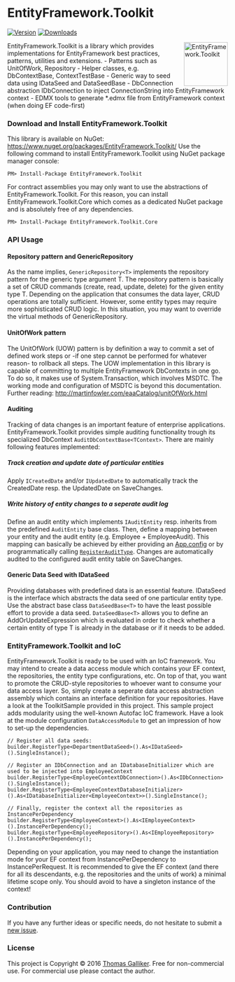 # EntityFramework.Toolkit
[![Version](https://img.shields.io/nuget/v/EntityFramework.Toolkit.svg)](https://www.nuget.org/packages/EntityFramework.Toolkit)  [![Downloads](https://img.shields.io/nuget/dt/EntityFramework.Toolkit.svg)](https://www.nuget.org/packages/EntityFramework.Toolkit)

<img src="https://raw.githubusercontent.com/thomasgalliker/EntityFramework.Toolkit/master/logo.png" width="100" height="100" alt="EntityFramework.Toolkit" align="right">
EntityFramework.Toolkit is a library which provides implementations for EntityFramework best practices, patterns, utilities and extensions.
- Patterns such as UnitOfWork, Repository
- Helper classes, e.g. DbContextBase, ContextTestBase
- Generic way to seed data using IDataSeed and DataSeedBase
- DbConnection abstraction IDbConnection to inject ConnectionString into EntityFramework context
- EDMX tools to generate *.edmx file from EntityFramework context (when doing EF code-first)

### Download and Install EntityFramework.Toolkit
This library is available on NuGet: https://www.nuget.org/packages/EntityFramework.Toolkit/
Use the following command to install EntityFramework.Toolkit using NuGet package manager console:

    PM> Install-Package EntityFramework.Toolkit
	
For contract assemblies you may only want to use the abstractions of EntityFramework.Toolkit. For this reason, you can install EntityFramework.Toolkit.Core which comes as a dedicated NuGet package and is absolutely free of any dependencies.

	PM> Install-Package EntityFramework.Toolkit.Core

### API Usage
#### Repository pattern and GenericRepository
As the name implies, ```GenericRepository<T>``` implements the repository pattern for the generic type argument T. The repository pattern is basically a set of CRUD commands (create, read, update, delete) for the given entity type T. Depending on the application that consumes the data layer, CRUD operations are totally sufficient. However, some entity types may require more sophisticated CRUD logic. In this situation, you may want to override the virtual methods of GenericRepository.

#### UnitOfWork pattern
The UnitOfWork (UOW) pattern is by definition a way to commit a set of defined work steps or -if one step cannot be performed for whatever reason- to rollback all steps. The UOW implementation in this library is capable of committing to multiple EntityFramework DbContexts in one go. To do so, it makes use of System.Transaction, which involves MSDTC. The working mode and configuration of MSDTC is beyond this documentation. Further reading: http://martinfowler.com/eaaCatalog/unitOfWork.html

#### Auditing
Tracking of data changes is an important feature of enterprise applications. EntityFramework.Toolkit provides simple auditing functionality trough its specialized DbContext ```AuditDbContextBase<TContext>```. There are mainly following features implemented:

##### Track creation and update date of particular entities
Apply ```ICreatedDate``` and/or ```IUpdatedDate``` to automatically track the CreatedDate resp. the UpdatedDate on SaveChanges.

##### Write history of entity changes to a seperate audit log
Define an audit entity which implements ```IAuditEntity``` resp. inherits from the predefined ```AuditEntity``` base class. Then, define a mapping between your entity and the audit entity (e.g. Employee + EmployeeAudit). This mapping can basically be achieved by either providing an [App.config](https://github.com/thomasgalliker/EntityFramework.Toolkit/blob/master/%20EntityFramework.Toolkit.Tests/App.config) or by programmatically calling [```RegisterAuditType```](https://github.com/thomasgalliker/EntityFramework.Toolkit/blob/master/%20EntityFramework.Toolkit.Tests/Auditing/AuditDbContextBaseTests.cs). Changes are automatically audited to the configured audit entity table on SaveChanges.

#### Generic Data Seed with IDataSeed
Providing databases with predefined data is an essential feature. IDataSeed is the interface which abstracts the data seed of one particular entity type. Use the abstract base class ```DataSeedBase<T>``` to have the least possible effort to provide a data seed. ```DataSeedBase<T>``` allows you to define an AddOrUpdateExpression which is evaluated in order to check whether a certain entity of type T is already in the database or if it needs to be added. 

### EntityFramework.Toolkit and IoC
EntityFramework.Toolkit is ready to be used with an IoC framework. You may intend to create a data access module which contains your EF context, the repositories, the entity type configurations, etc. On top of that, you want to promote the CRUD-style repositories to whoever want to consume your data access layer. So, simply create a seperate data access abstraction assembly which contains an interface definition for your repositories. Have a look at the ToolkitSample provided in this project. This sample project adds modularity using the well-known Autofac IoC framework. Have a look at the module configuration ```DataAccessModule``` to get an impression of how to set-up the dependencies.

```
// Register all data seeds:
builder.RegisterType<DepartmentDataSeed>().As<IDataSeed>().SingleInstance();

// Register an IDbConnection and an IDatabaseInitializer which are used to be injected into EmployeeContext
builder.RegisterType<EmployeeContextDbConnection>().As<IDbConnection>().SingleInstance();
builder.RegisterType<EmployeeContextDatabaseInitializer>().As<IDatabaseInitializer<EmployeeContext>>().SingleInstance();

// Finally, register the context all the repositories as InstancePerDependency
builder.RegisterType<EmployeeContext>().As<IEmployeeContext>().InstancePerDependency();
builder.RegisterType<EmployeeRepository>().As<IEmployeeRepository>().InstancePerDependency();
```

Depending on your application, you may need to change the instantiation mode for your EF context from InstancePerDependency to InstancePerRequest. It is recommended to give the EF context (and there for all its descendants, e.g. the repositories and the units of work) a minimal lifetime scope only. You should avoid to have a singleton instance of the context!

### Contribution
If you have any further ideas or specific needs, do not hesitate to submit a [new issue](https://github.com/thomasgalliker/EntityFramework.Toolkit/issues).

### License
This project is Copyright &copy; 2016 [Thomas Galliker](https://ch.linkedin.com/in/thomasgalliker). Free for non-commercial use. For commercial use please contact the author.
